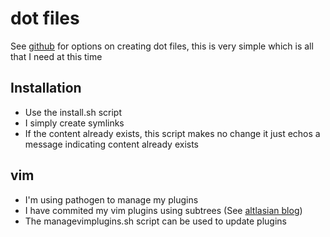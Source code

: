 # dot files
See [github](https://dotfiles.github.io/) for options on creating dot files, this is very simple which is all that I need at this time


## Installation
- Use the install.sh script
- I simply create symlinks
- If the content already exists, this script makes no change it just echos a message indicating content already exists


## vim
- I'm using pathogen to manage my plugins
- I have commited my vim plugins using subtrees (See [altlasian blog](http://blogs.atlassian.com/2013/05/alternatives-to-git-submodule-git-subtree/))
- The managevimplugins.sh script can be used to update plugins
